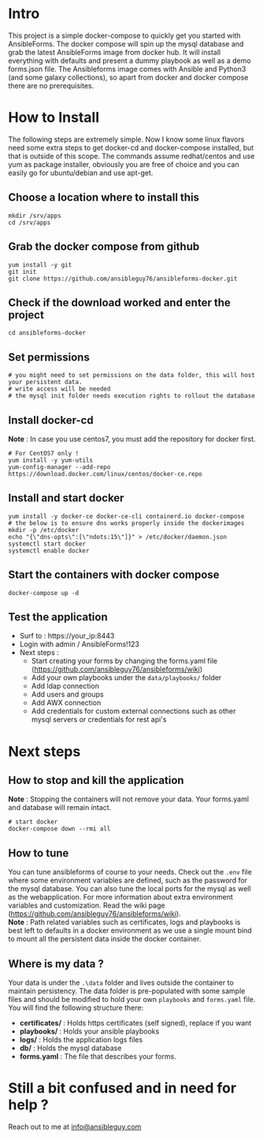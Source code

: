 # Intro
This project is a simple docker-compose to quickly get you started with AnsibleForms.
The docker compose will spin up the mysql database and grab the latest AnsibleForms image from docker hub.
It will install everything with defaults and present a dummy playbook as well as a demo forms.json file.
The Ansibleforms image comes with Ansible and Python3 (and some galaxy collections), so apart from docker and docker compose there are no prerequisites.

# How to Install
The following steps are extremely simple.  Now I know some linux flavors need some extra steps to get docker-cd and docker-compose installed, but that is outside of this scope.  The commands assume redhat/centos and use yum as package installer, obviously you are free of choice and you can easily go for ubuntu/debian and use apt-get.
## Choose a location where to install this
```
mkdir /srv/apps
cd /srv/apps
```
## Grab the docker compose from github
```
yum install -y git
‌‌git init
git clone https://github.com/ansibleguy76/ansibleforms-docker.git
```
## Check if the download worked and enter the project
```
cd ansibleforms-docker
```
## Set permissions
```
# you might need to set permissions on the data folder, this will host your persistent data.  
# write access will be needed
# the mysql init folder needs execution rights to rollout the database
```
## Install docker-cd
**Note** : In case you use centos7, you must add the repository for docker first.
```
# For CentOS7 only !
yum install -y yum-utils
yum-config-manager --add-repo https://download.docker.com/linux/centos/docker-ce.repo
```
## Install and start docker
```
yum install -y docker-ce docker-ce-cli containerd.io docker-compose
# the below is to ensure dns works properly inside the dockerimages
mkdir -p /etc/docker
echo "{\"dns-opts\":[\"ndots:15\"]}" > /etc/docker/daemon.json
systemctl start docker
systemctl enable docker
```
## Start the containers with docker compose
```
docker-compose up -d
```
## Test the application
- Surf to : https://your_ip:8443
- Login with admin / AnsibleForms!123
- Next steps :
  - Start creating your forms by changing the forms.yaml file (https://github.com/ansibleguy76/ansibleforms/wiki)
  - Add your own playbooks under the `data/playbooks/` folder
  - Add ldap connection
  - Add users and groups
  - Add AWX connection
  - Add credentials for custom external connections such as other mysql servers or credentials for rest api's
# Next steps
## How to stop and kill the application
**Note** : Stopping the containers will not remove your data.  Your forms.yaml and database will remain intact.
```
# start docker
docker-compose down --rmi all
```
## How to tune
You can tune ansibleforms of course to your needs.  Check out the `.env` file where some environment variables are defined, such as the password for the mysql database.  You can also tune the local ports for the mysql as well as the webapplication.  For more information about extra environment variables and customization.  Read the wiki page (https://github.com/ansibleguy76/ansibleforms/wiki).  
**Note** : Path related variables such as certificates, logs and playbooks is best left to defaults in a docker environment as we use a single mount bind to mount all the persistent data inside the docker container.
## Where is my data ?
Your data is under the `.\data` folder and lives outside the container to maintain persistency.  The data folder is pre-populated with some sample files and should be modified to hold your own `playbooks` and `forms.yaml` file.
You will find the following structure there:
- **certificates/** : Holds https certificates (self signed), replace if you want
- **playbooks/** : Holds your ansible playbooks
- **logs/** : Holds the application logs files
- **db/** : Holds the mysql database
- **forms.yaml** : The file that describes your forms.
# Still a bit confused and in need for help ?
Reach out to me at info@ansibleguy.com
